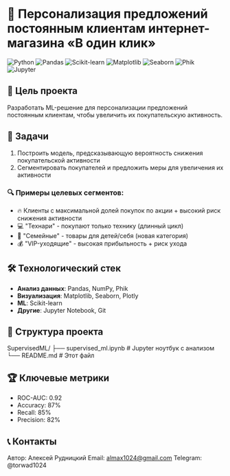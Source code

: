 # 🚀 Персонализация предложений постоянным клиентам интернет-магазина «В один клик»

![Python](https://img.shields.io/badge/Python-3.9%2B-blue)
![Pandas](https://img.shields.io/badge/Pandas-1.3%2B-orange)
![Scikit-learn](https://img.shields.io/badge/Scikit--learn-1.0%2B-yellow)
![Matplotlib](https://img.shields.io/badge/Matplotlib-3.5%2B-red)
![Seaborn](https://img.shields.io/badge/Seaborn-0.11%2B-lightgrey)
![Phik](https://img.shields.io/badge/Phik-0.12%2B-purple)
![Jupyter](https://img.shields.io/badge/Jupyter-Notebook-yellowgreen)

## 🎯 Цель проекта
Разработать ML-решение для персонализации предложений постоянным клиентам, чтобы увеличить их покупательскую активность.

## 📌 Задачи
1) Построить модель, предсказывающую вероятность снижения покупательской активности  
2) Сегментировать покупателей и предложить меры для увеличения их активности  

### 🔍 Примеры целевых сегментов:
- 🔥 Клиенты с максимальной долей покупок по акции + высокий риск снижения активности
- 💻 "Технари" - покупают только технику (длинный цикл)
- 🧸 "Семейные" - товары для детей/себя (новая категория)
- 💰 "VIP-уходящие" - высокая прибыльность + риск ухода

## 🛠 Технологический стек
- **Анализ данных**: Pandas, NumPy, Phik
- **Визуализация**: Matplotlib, Seaborn, Plotly
- **ML**: Scikit-learn
- **Другие**: Jupyter Notebook, Git

## 📂 Структура проекта
SupervisedML/
├── supervised_ml.ipynb # Jupyter ноутбук с анализом
└── README.md # Этот файл

## 🏆 Ключевые метрики
- ROC-AUC: 0.92
- Accuracy: 87%
- Recall: 85%
- Precision: 82%

## 📞 Контакты
Автор: Алексей Рудницкий
Email: almax1024@gmail.com
Telegram: @torwad1024